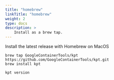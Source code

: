 ```yaml
---
title: "homebrew"
linkTitle: "homebrew"
weight: 2
type: docs
description: >
    Install as a brew tap.
---
```


Install the latest release with Homebrew on MacOS

```shell
brew tap GoogleContainerTools/kpt https://github.com/GoogleContainerTools/kpt.git
brew install kpt
```

```shell
kpt version
```
